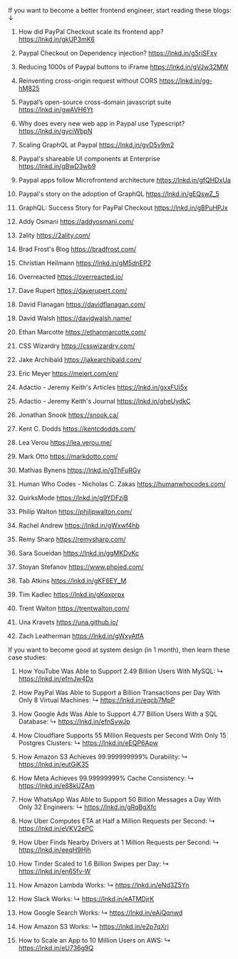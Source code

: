 If you want to become a better frontend engineer, start reading these blogs: ↓

1. How did PayPal Checkout scale its frontend app? 
 https://lnkd.in/gkUP3mK6

2. Paypal Checkout on Dependency injection? 
 https://lnkd.in/g5riSFxy

3. Reducing 1000s of Paypal buttons to iFrame 
 https://lnkd.in/gVJw32MW

4. Reinventing cross-origin request without CORS 
 https://lnkd.in/gg-hM825

5. Paypal’s open-source cross-domain javascript suite 
 https://lnkd.in/gwAVH6Yt

6. Why does every new web app in Paypal use Typescript? 
 https://lnkd.in/gyciWbpN

7. Scaling GraphQL at Paypal 
 https://lnkd.in/gvD5v9m2

8. Paypal's shareable UI components at Enterprise 
 https://lnkd.in/gBwD3wb9

9. Paypal apps follow Microfrontend architecture 
 https://lnkd.in/gfQHDxUa

10. Paypal's story on the adoption of GraphQL 
 https://lnkd.in/gEQswZ_5

11. GraphQL: Success Story for PayPal Checkout 
 https://lnkd.in/gBPuHPJx

12. Addy Osmani 
 https://addyosmani.com/

13. 2ality 
 https://2ality.com/

14. Brad Frost's Blog 
 https://bradfrost.com/

15. Christian Heilmann 
 https://lnkd.in/gM5dnEP2

16. Overreacted 
 https://overreacted.io/

17. Dave Rupert 
 https://daverupert.com/

18. David Flanagan 
 https://davidflanagan.com/

19. David Walsh 
 https://davidwalsh.name/

20. Ethan Marcotte 
 https://ethanmarcotte.com/

21. CSS Wizardry 
 https://csswizardry.com/

22. Jake Archibald 
 https://jakearchibald.com/

23. Eric Meyer 
 https://meiert.com/en/

24. Adactio - Jeremy Keith's Articles 
 https://lnkd.in/gxxFUi5x

25. Adactio - Jeremy Keith's Journal 
 https://lnkd.in/gheUydkC

26. Jonathan Snook 
 https://snook.ca/

27. Kent C. Dodds 
 https://kentcdodds.com/

28. Lea Verou 
 https://lea.verou.me/

29. Mark Otto 
 https://markdotto.com/

30. Mathias Bynens 
 https://lnkd.in/gThFuRGy

31. Human Who Codes - Nicholas C. Zakas 
 https://humanwhocodes.com/

32. QuirksMode 
 https://lnkd.in/g9YDFzjB

33. Philip Walton 
 https://philipwalton.com/

34. Rachel Andrew 
 https://lnkd.in/gWxwf4hb

35. Remy Sharp 
 https://remysharp.com/

36. Sara Soueidan 
 https://lnkd.in/ggMKDvKc

37. Stoyan Stefanov 
 https://www.phpied.com/

38. Tab Atkins 
 https://lnkd.in/gKF6EY_M

39. Tim Kadlec 
 https://lnkd.in/gKqxprpx

40. Trent Walton 
 https://trentwalton.com/

41. Una Kravets 
 https://una.github.io/

42. Zach Leatherman 
 https://lnkd.in/gWxyAtfA


 If you want to become good at system design (in 1 month), then learn these case studies:


1. How YouTube Was Able to Support 2.49 Billion Users With MySQL:
↳ https://lnkd.in/efmJw4Dx

2. How PayPal Was Able to Support a Billion Transactions per Day With Only 8 Virtual Machines:
↳ https://lnkd.in/eqcb7MpP

3. How Google Ads Was Able to Support 4.77 Billion Users With a SQL Database:
↳ https://lnkd.in/efnSvwJp

4. How Cloudflare Supports 55 Million Requests per Second With Only 15 Postgres Clusters:
↳ https://lnkd.in/eEQP6Apw

5. How Amazon S3 Achieves 99.999999999% Durability:
↳ https://lnkd.in/eutGiK35

6. How Meta Achieves 99.99999999% Cache Consistency:
↳ https://lnkd.in/e88kUZAm

7. How WhatsApp Was Able to Support 50 Billion Messages a Day With Only 32 Engineers:
↳ https://lnkd.in/gRqBgXfc

8. How Uber Computes ETA at Half a Million Requests per Second:
↳ https://lnkd.in/eVKV2ePC

9. How Uber Finds Nearby Drivers at 1 Million Requests per Second:
↳ https://lnkd.in/eeqH9Hjh

10. How Tinder Scaled to 1.6 Billion Swipes per Day:
↳ https://lnkd.in/en65fv-W

11. How Amazon Lambda Works:
↳ https://lnkd.in/eNd3Z5Yn

12. How Slack Works:
↳ https://lnkd.in/eATMDjrK

13. How Google Search Works:
↳ https://lnkd.in/eAiQqnwd

14. How Amazon S3 Works:
↳ https://lnkd.in/e2p7qXri

15. How to Scale an App to 10 Million Users on AWS:
↳ https://lnkd.in/eU736g9Q
